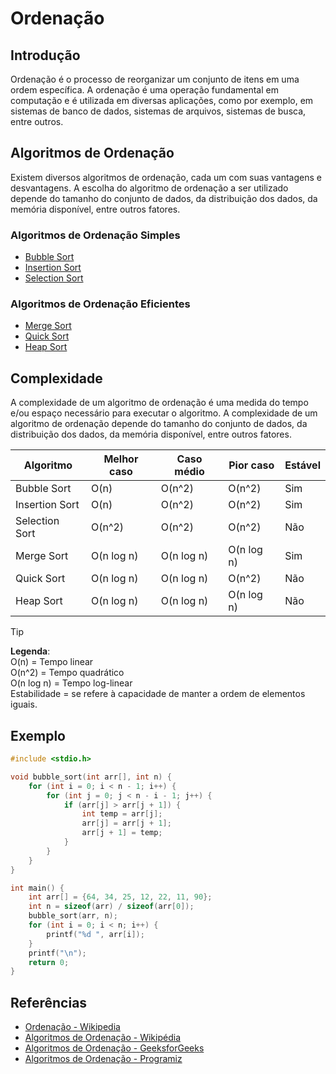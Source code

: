 # Ordenação

## Introdução

Ordenação é o processo de reorganizar um conjunto de itens em uma ordem específica. A ordenação é uma operação fundamental em computação e é utilizada em diversas aplicações, como por exemplo, em sistemas de banco de dados, sistemas de arquivos, sistemas de busca, entre outros.

## Algoritmos de Ordenação

Existem diversos algoritmos de ordenação, cada um com suas vantagens e desvantagens. A escolha do algoritmo de ordenação a ser utilizado depende do tamanho do conjunto de dados, da distribuição dos dados, da memória disponível, entre outros fatores.

### Algoritmos de Ordenação Simples

- [Bubble Sort](https://en.wikipedia.org/wiki/Bubble_sort)
- [Insertion Sort](https://en.wikipedia.org/wiki/Insertion_sort)
- [Selection Sort](https://en.wikipedia.org/wiki/Selection_sort)

### Algoritmos de Ordenação Eficientes

- [Merge Sort](https://en.wikipedia.org/wiki/Merge_sort)
- [Quick Sort](https://en.wikipedia.org/wiki/Quicksort)
- [Heap Sort](https://en.wikipedia.org/wiki/Heapsort)

## Complexidade

A complexidade de um algoritmo de ordenação é uma medida do tempo e/ou espaço necessário para executar o algoritmo. A complexidade de um algoritmo de ordenação depende do tamanho do conjunto de dados, da distribuição dos dados, da memória disponível, entre outros fatores.

| Algoritmo      | Melhor caso | Caso médio | Pior caso  | Estável |
| -------------- | ----------- | ---------- | ---------- | ------- |
| Bubble Sort    | O(n)        | O(n^2)     | O(n^2)     | Sim     |
| Insertion Sort | O(n)        | O(n^2)     | O(n^2)     | Sim     |
| Selection Sort | O(n^2)      | O(n^2)     | O(n^2)     | Não     |
| Merge Sort     | O(n log n)  | O(n log n) | O(n log n) | Sim     |
| Quick Sort     | O(n log n)  | O(n log n) | O(n^2)     | Não     |
| Heap Sort      | O(n log n)  | O(n log n) | O(n log n) | Não     |

> [!TIP]
> **Legenda**:  
> O(n) = Tempo linear  
> O(n^2) = Tempo quadrático  
> O(n log n) = Tempo log-linear  
> Estabilidade = se refere à capacidade de manter a ordem de elementos iguais.

## Exemplo

```c
#include <stdio.h>

void bubble_sort(int arr[], int n) {
    for (int i = 0; i < n - 1; i++) {
        for (int j = 0; j < n - i - 1; j++) {
            if (arr[j] > arr[j + 1]) {
                int temp = arr[j];
                arr[j] = arr[j + 1];
                arr[j + 1] = temp;
            }
        }
    }
}

int main() {
    int arr[] = {64, 34, 25, 12, 22, 11, 90};
    int n = sizeof(arr) / sizeof(arr[0]);
    bubble_sort(arr, n);
    for (int i = 0; i < n; i++) {
        printf("%d ", arr[i]);
    }
    printf("\n");
    return 0;
}
```

## Referências

- [Ordenação - Wikipedia](https://en.wikipedia.org/wiki/Sorting_algorithm)
- [Algoritmos de Ordenação - Wikipédia](https://pt.wikipedia.org/wiki/Algoritmo_de_ordenacao)
- [Algoritmos de Ordenação - GeeksforGeeks](https://www.geeksforgeeks.org/sorting-algorithms/)
- [Algoritmos de Ordenação - Programiz](https://www.programiz.com/dsa/sorting-algorithm)

